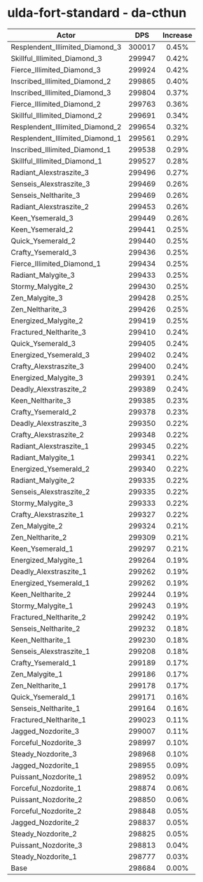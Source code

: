 # ulda-fort-standard - da-cthun
| Actor | DPS | Increase |
|---|:---:|:---:|
|Resplendent_Illimited_Diamond_3|300017|0.45%|
|Skillful_Illimited_Diamond_3|299947|0.42%|
|Fierce_Illimited_Diamond_3|299924|0.42%|
|Inscribed_Illimited_Diamond_2|299865|0.40%|
|Inscribed_Illimited_Diamond_3|299804|0.37%|
|Fierce_Illimited_Diamond_2|299763|0.36%|
|Skillful_Illimited_Diamond_2|299691|0.34%|
|Resplendent_Illimited_Diamond_2|299654|0.32%|
|Resplendent_Illimited_Diamond_1|299561|0.29%|
|Inscribed_Illimited_Diamond_1|299538|0.29%|
|Skillful_Illimited_Diamond_1|299527|0.28%|
|Radiant_Alexstraszite_3|299496|0.27%|
|Senseis_Alexstraszite_3|299469|0.26%|
|Senseis_Neltharite_3|299469|0.26%|
|Radiant_Alexstraszite_2|299453|0.26%|
|Keen_Ysemerald_3|299449|0.26%|
|Keen_Ysemerald_2|299441|0.25%|
|Quick_Ysemerald_2|299440|0.25%|
|Crafty_Ysemerald_3|299436|0.25%|
|Fierce_Illimited_Diamond_1|299434|0.25%|
|Radiant_Malygite_3|299433|0.25%|
|Stormy_Malygite_2|299430|0.25%|
|Zen_Malygite_3|299428|0.25%|
|Zen_Neltharite_3|299426|0.25%|
|Energized_Malygite_2|299419|0.25%|
|Fractured_Neltharite_3|299410|0.24%|
|Quick_Ysemerald_3|299405|0.24%|
|Energized_Ysemerald_3|299402|0.24%|
|Crafty_Alexstraszite_3|299400|0.24%|
|Energized_Malygite_3|299391|0.24%|
|Deadly_Alexstraszite_2|299389|0.24%|
|Keen_Neltharite_3|299385|0.23%|
|Crafty_Ysemerald_2|299378|0.23%|
|Deadly_Alexstraszite_3|299350|0.22%|
|Crafty_Alexstraszite_2|299348|0.22%|
|Radiant_Alexstraszite_1|299345|0.22%|
|Radiant_Malygite_1|299341|0.22%|
|Energized_Ysemerald_2|299340|0.22%|
|Radiant_Malygite_2|299335|0.22%|
|Senseis_Alexstraszite_2|299335|0.22%|
|Stormy_Malygite_3|299333|0.22%|
|Crafty_Alexstraszite_1|299327|0.22%|
|Zen_Malygite_2|299324|0.21%|
|Zen_Neltharite_2|299309|0.21%|
|Keen_Ysemerald_1|299297|0.21%|
|Energized_Malygite_1|299264|0.19%|
|Deadly_Alexstraszite_1|299262|0.19%|
|Energized_Ysemerald_1|299262|0.19%|
|Keen_Neltharite_2|299244|0.19%|
|Stormy_Malygite_1|299243|0.19%|
|Fractured_Neltharite_2|299242|0.19%|
|Senseis_Neltharite_2|299232|0.18%|
|Keen_Neltharite_1|299230|0.18%|
|Senseis_Alexstraszite_1|299208|0.18%|
|Crafty_Ysemerald_1|299189|0.17%|
|Zen_Malygite_1|299186|0.17%|
|Zen_Neltharite_1|299178|0.17%|
|Quick_Ysemerald_1|299171|0.16%|
|Senseis_Neltharite_1|299164|0.16%|
|Fractured_Neltharite_1|299023|0.11%|
|Jagged_Nozdorite_3|299007|0.11%|
|Forceful_Nozdorite_3|298997|0.10%|
|Steady_Nozdorite_3|298968|0.10%|
|Jagged_Nozdorite_1|298955|0.09%|
|Puissant_Nozdorite_1|298952|0.09%|
|Forceful_Nozdorite_1|298874|0.06%|
|Puissant_Nozdorite_2|298850|0.06%|
|Forceful_Nozdorite_2|298848|0.05%|
|Jagged_Nozdorite_2|298837|0.05%|
|Steady_Nozdorite_2|298825|0.05%|
|Puissant_Nozdorite_3|298813|0.04%|
|Steady_Nozdorite_1|298777|0.03%|
|Base|298684|0.00%|
